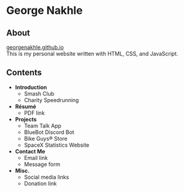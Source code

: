 # George Nakhle

## About

[georgenakhle.github.io](https://georgenakhle.github.io/)\
This is my personal website written with HTML, CSS, and JavaScript.

## Contents

- **Introduction**
  - Smash Club
  - Charity Speedrunning
- **Résumé**
  - PDF link
- **Projects**
  - Team Talk App
  - BlueBot Discord Bot
  - Bike Guys® Store
  - SpaceX Statistics Website
- **Contact Me**
  - Email link
  - Message form
- **Misc.**
  - Social media links
  - Donation link